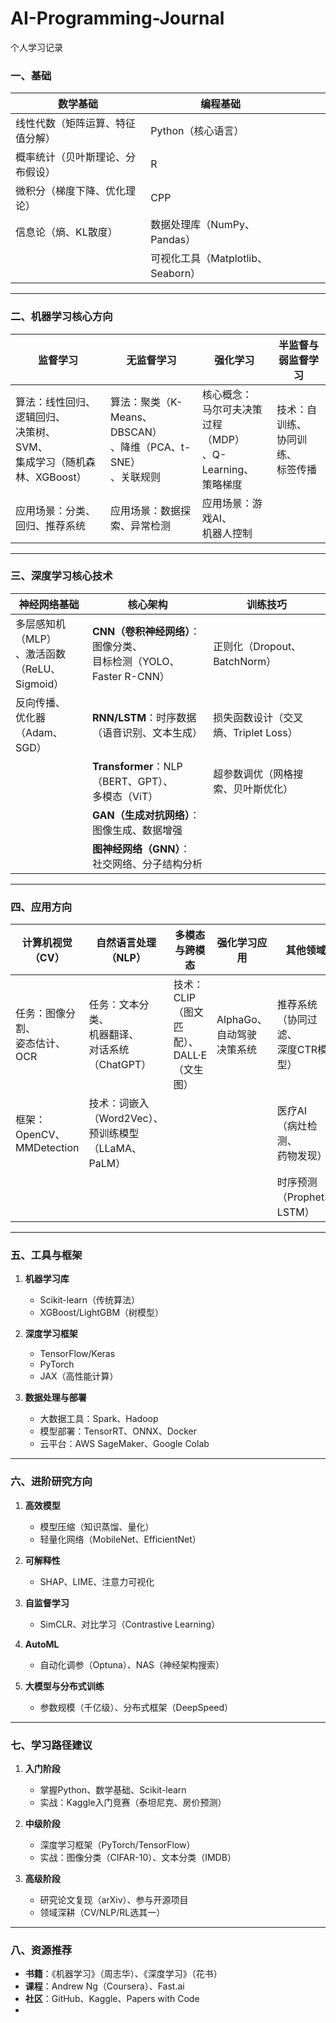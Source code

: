 # AI-Programming-Journal

个人学习记录

### 一、基础

| 数学基础                         | 编程基础                          |  |  |  |
| -------------------------------- | --------------------------------- | - | - | - |
| 线性代数（矩阵运算、特征值分解） | Python（核心语言）                |  |  |  |
| 概率统计（贝叶斯理论、分布假设） | R                                 |  |  |  |
| 微积分（梯度下降、优化理论）     | CPP                               |  |  |  |
| 信息论（熵、KL散度）             | 数据处理库（NumPy、Pandas）       |  |  |  |
|                                  | 可视化工具（Matplotlib、Seaborn） |  |  |  |


---

### **二、机器学习核心方向**

| 监督学习                                                                                     | 无监督学习                                                                    | 强化学习                                                                        | 半监督与弱监督学习                           |
| -------------------------------------------------------------------------------------------- | ----------------------------------------------------------------------------- | ------------------------------------------------------------------------------- | -------------------------------------------- |
| 算法：线性回归、<br />逻辑回归、<br />决策树、<br />SVM、<br />集成学习（随机森林、XGBoost） | 算法：聚类（K-Means、<br />DBSCAN）<br />、降维（PCA、t-SNE）<br />、关联规则 | 核心概念：<br />马尔可夫决策过程<br />（MDP）<br />、Q-Learning、<br />策略梯度 | 技术：自训练、<br />协同训练、<br />标签传播 |
| 应用场景：分类、回归、推荐系统                                                               | 应用场景：数据探索、异常检测                                                  | 应用场景：游戏AI、<br />机器人控制                                              |                                              |

---

### **三、深度学习核心技术**

| 神经网络基础                                             | 核心架构                                                                      | 训练技巧                             |
| -------------------------------------------------------- | ----------------------------------------------------------------------------- | ------------------------------------ |
| 多层感知机（MLP）<br />、激活函数（ReLU、<br />Sigmoid） | **CNN（卷积神经网络）**：图像分类、<br />目标检测（YOLO、Faster R-CNN） | 正则化（Dropout、BatchNorm）         |
| 反向传播、<br />优化器（Adam、<br />SGD）                | **RNN/LSTM**：时序数据<br />（语音识别、文本生成）                      | 损失函数设计（交叉熵、Triplet Loss） |
|                                                          | **Transformer**：NLP（BERT、GPT）、<br />多模态（ViT）                  | 超参数调优（网格搜索、贝叶斯优化）   |
|                                                          | **GAN（生成对抗网络）**：<br />图像生成、数据增强                       |                                      |
|                                                          | **图神经网络（GNN）**：<br />社交网络、分子结构分析                     |                                      |

---

### **四、应用方向**

| 计算机视觉（CV）                    | 自然语言处理（NLP）                                                   | 多模态与跨模态                                  | 强化学习应用                          | 其他领域                                      |
| ----------------------------------- | --------------------------------------------------------------------- | ----------------------------------------------- | ------------------------------------- | --------------------------------------------- |
| 任务：图像分割、<br />姿态估计、OCR | 任务：文本分类、<br />机器翻译、<br />对话系统（ChatGPT）             | 技术：CLIP（图文匹配）、<br />DALL·E（文生图） | AlphaGo、<br />自动驾驶<br />决策系统 | 推荐系统<br />（协同过滤、<br />深度CTR模型） |
| 框架：OpenCV、<br />MMDetection     | 技术：词嵌入<br />（Word2Vec）、<br />预训练模型<br />（LLaMA、PaLM） |                                                 |                                       | 医疗AI<br />（病灶检测、<br />药物发现）      |
|                                     |                                                                       |                                                 |                                       | 时序预测<br />（Prophet、<br />LSTM）         |

---

### **五、工具与框架**

1. **机器学习库**

   - Scikit-learn（传统算法）
   - XGBoost/LightGBM（树模型）
2. **深度学习框架**

   - TensorFlow/Keras
   - PyTorch
   - JAX（高性能计算）
3. **数据处理与部署**

   - 大数据工具：Spark、Hadoop
   - 模型部署：TensorRT、ONNX、Docker
   - 云平台：AWS SageMaker、Google Colab

---

### **六、进阶研究方向**


1. **高效模型**

   - 模型压缩（知识蒸馏、量化）
   - 轻量化网络（MobileNet、EfficientNet）
2. **可解释性**

   - SHAP、LIME、注意力可视化
3. **自监督学习**

   - SimCLR、对比学习（Contrastive Learning）
4. **AutoML**

   - 自动化调参（Optuna）、NAS（神经架构搜索）
5. **大模型与分布式训练**

   - 参数规模（千亿级）、分布式框架（DeepSpeed）

---

### **七、学习路径建议**

1. **入门阶段**

   - 掌握Python、数学基础、Scikit-learn
   - 实战：Kaggle入门竞赛（泰坦尼克、房价预测）
2. **中级阶段**

   - 深度学习框架（PyTorch/TensorFlow）
   - 实战：图像分类（CIFAR-10）、文本分类（IMDB）
3. **高级阶段**

   - 研究论文复现（arXiv）、参与开源项目
   - 领域深耕（CV/NLP/RL选其一）

---

### **八、资源推荐**

- **书籍**：《机器学习》（周志华）、《深度学习》（花书）
- **课程**：Andrew Ng（Coursera）、Fast.ai
- **社区**：GitHub、Kaggle、Papers with Code
-
